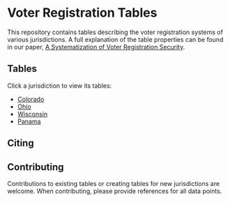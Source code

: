 # Voter Registration Tables

This repository contains tables describing the voter registration systems of various jurisdictions. A full explanation of the table properties can be found in our paper, [A Systematization of Voter Registration Security]().

## Tables

Click a jurisdiction to view its tables:

- [Colorado]()
- [Ohio]()
- [Wisconsin]()
- [Panama]()

## Citing



## Contributing

Contributions to existing tables or creating tables for new jurisdictions are welcome. When contributing, please provide references for all data points.

